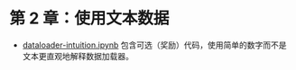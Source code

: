 # 第 2 章：使用文本数据

- [dataloader-intuition.ipynb](dataloader-intuition.ipynb) 包含可选（奖励）代码，使用简单的数字而不是文本更直观地解释数据加载器。